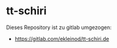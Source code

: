 # tt-schiri

Dieses Repository ist zu gitlab umgezogen:

- https://gitlab.com/ekleinod/tt-schiri.de
